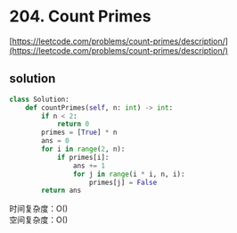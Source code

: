 # 204. Count Primes

[https://leetcode.com/problems/count-primes/description/](https://leetcode.com/problems/count-primes/description/)

## solution

```python
class Solution:
    def countPrimes(self, n: int) -> int:
        if n < 2:
            return 0
        primes = [True] * n
        ans = 0
        for i in range(2, n):
            if primes[i]:
                ans += 1
                for j in range(i * i, n, i):
                    primes[j] = False
        return ans
```

时间复杂度：O() <br>
空间复杂度：O()
